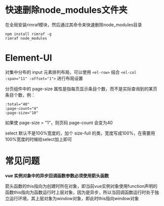 # 快速删除node_modules文件夹

在全局安装rimraf模块，然后通过其命令来快速删除node_modules目录

```text
npm install rimraf -g
rimraf node_modules
```

# Element-UI

对集中分布的 input 元素排列布局，可以使用 `<el-row>` 结合 `<el-col  :span="11" :offset="1">` 进行布局设置

分页组件中的 page-size 属性是指每页显示条目个数，而不是实际查询到的某页条目个数，例：

```text
:total="40"
:page-count="4"
:page-size="10"
```

如果使 page-size = "1"，则页码 page-count 会变为40

select 默认不是100%宽度的，加个 size-full 的类，宽度写成100%，在需要用100%宽度的时候给select加上即可

# 常见问题

**vue 实例对象中的异步回调函数参数必须使用箭头函数**

箭头函数的this指向为创建时所在对象，即当前vue实例对象使用function声明的函数this指向为函数运行时上层对象，因为是异步，所以当回调函数运行时处于独立运行环境，其上层对象为window对象，即此时this指向window对象
